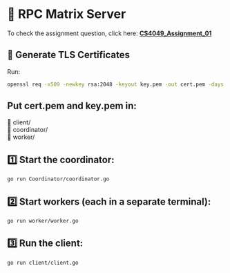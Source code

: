 # 🔢 RPC Matrix Server  

To check the assignment question, click here: **[CS4049_Assignment_01](CS4049_Assignment_01.pdf)** 

## 🔐 Generate TLS Certificates  
Run:  
```sh
openssl req -x509 -newkey rsa:2048 -keyout key.pem -out cert.pem -days 365 -nodes
```

##  Put cert.pem and key.pem in:
📂 client/      
📂 coordinator/  
📂 worker/      


##  1️⃣ Start the coordinator:

```sh
go run Coordinator/coordinator.go
```
##  2️⃣ Start workers (each in a separate terminal):

```sh
go run worker/worker.go
```
## 3️⃣ Run the client:
```sh
go run client/client.go
```
